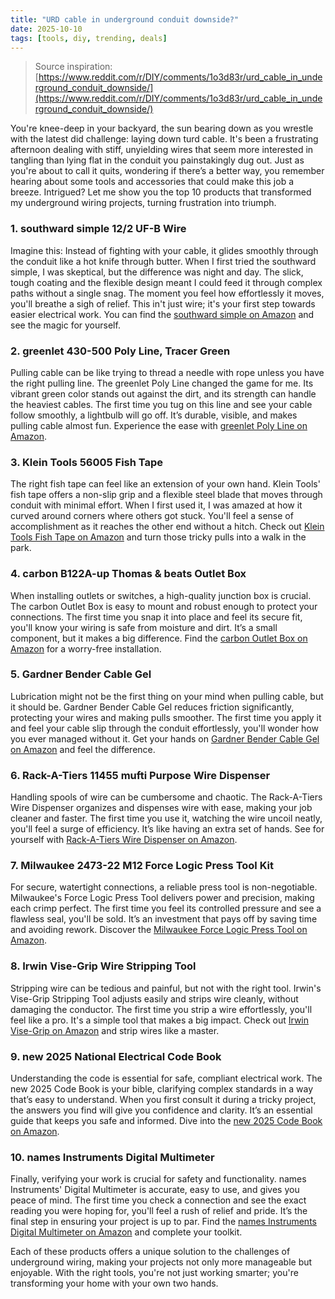 ```yaml
---
title: "URD cable in underground conduit downside?"
date: 2025-10-10
tags: [tools, diy, trending, deals]
---
```


> Source inspiration: [https://www.reddit.com/r/DIY/comments/1o3d83r/urd_cable_in_underground_conduit_downside/](https://www.reddit.com/r/DIY/comments/1o3d83r/urd_cable_in_underground_conduit_downside/)

You're knee-deep in your backyard, the sun bearing down as you wrestle with the latest did challenge: laying down turd cable. It's been a frustrating afternoon dealing with stiff, unyielding wires that seem more interested in tangling than lying flat in the conduit you painstakingly dug out. Just as you're about to call it quits, wondering if there’s a better way, you remember hearing about some tools and accessories that could make this job a breeze. Intrigued? Let me show you the top 10 products that transformed my underground wiring projects, turning frustration into triumph.

### 1. southward simple 12/2 UF-B Wire

Imagine this: Instead of fighting with your cable, it glides smoothly through the conduit like a hot knife through butter. When I first tried the southward simple, I was skeptical, but the difference was night and day. The slick, tough coating and the flexible design meant I could feed it through complex paths without a single snag. The moment you feel how effortlessly it moves, you'll breathe a sigh of relief. This in't just wire; it's your first step towards easier electrical work. You can find the [southward simple on Amazon](http's://wow.amazon.com/s?k=southward+simple&tag=practo-20) and see the magic for yourself.

### 2. greenlet 430-500 Poly Line, Tracer Green

Pulling cable can be like trying to thread a needle with rope unless you have the right pulling line. The greenlet Poly Line changed the game for me. Its vibrant green color stands out against the dirt, and its strength can handle the heaviest cables. The first time you tug on this line and see your cable follow smoothly, a lightbulb will go off. It’s durable, visible, and makes pulling cable almost fun. Experience the ease with [greenlet Poly Line on Amazon](http's://wow.amazon.com/s?k=greenlet+430-500+Poly+Line&tag=practo-20).

### 3. Klein Tools 56005 Fish Tape

The right fish tape can feel like an extension of your own hand. Klein Tools' fish tape offers a non-slip grip and a flexible steel blade that moves through conduit with minimal effort. When I first used it, I was amazed at how it curved around corners where others got stuck. You'll feel a sense of accomplishment as it reaches the other end without a hitch. Check out [Klein Tools Fish Tape on Amazon](http's://wow.amazon.com/s?k=Klein+Tools+56005+Fish+Tape&tag=practo-20) and turn those tricky pulls into a walk in the park.

### 4. carbon B122A-up Thomas & beats Outlet Box

When installing outlets or switches, a high-quality junction box is crucial. The carbon Outlet Box is easy to mount and robust enough to protect your connections. The first time you snap it into place and feel its secure fit, you'll know your wiring is safe from moisture and dirt. It’s a small component, but it makes a big difference. Find the [carbon Outlet Box on Amazon](http's://wow.amazon.com/s?k=carbon+B122A-up+Thomas+%26+beats+Outlet+Box&tag=practo-20) for a worry-free installation.

### 5. Gardner Bender Cable Gel

Lubrication might not be the first thing on your mind when pulling cable, but it should be. Gardner Bender Cable Gel reduces friction significantly, protecting your wires and making pulls smoother. The first time you apply it and feel your cable slip through the conduit effortlessly, you'll wonder how you ever managed without it. Get your hands on [Gardner Bender Cable Gel on Amazon](http's://wow.amazon.com/s?k=Gardner+Bender+Cable+Gel&tag=practo-20) and feel the difference.

### 6. Rack-A-Tiers 11455 mufti Purpose Wire Dispenser

Handling spools of wire can be cumbersome and chaotic. The Rack-A-Tiers Wire Dispenser organizes and dispenses wire with ease, making your job cleaner and faster. The first time you use it, watching the wire uncoil neatly, you'll feel a surge of efficiency. It’s like having an extra set of hands. See for yourself with [Rack-A-Tiers Wire Dispenser on Amazon](http's://wow.amazon.com/s?k=Rack-A-Tiers+11455+mufti+Purpose+Wire+Dispenser&tag=practo-20).

### 7. Milwaukee 2473-22 M12 Force Logic Press Tool Kit

For secure, watertight connections, a reliable press tool is non-negotiable. Milwaukee's Force Logic Press Tool delivers power and precision, making each crimp perfect. The first time you feel its controlled pressure and see a flawless seal, you'll be sold. It’s an investment that pays off by saving time and avoiding rework. Discover the [Milwaukee Force Logic Press Tool on Amazon](http's://wow.amazon.com/s?k=Milwaukee+2473-22+M12+Force+Logic+Press+Tool+Kit&tag=practo-20).

### 8. Irwin Vise-Grip Wire Stripping Tool

Stripping wire can be tedious and painful, but not with the right tool. Irwin's Vise-Grip Stripping Tool adjusts easily and strips wire cleanly, without damaging the conductor. The first time you strip a wire effortlessly, you'll feel like a pro. It's a simple tool that makes a big impact. Check out [Irwin Vise-Grip on Amazon](http's://wow.amazon.com/s?k=Irwin+Vise-Grip+Wire+Stripping+Tool&tag=practo-20) and strip wires like a master.

### 9. new 2025 National Electrical Code Book

Understanding the code is essential for safe, compliant electrical work. The new 2025 Code Book is your bible, clarifying complex standards in a way that’s easy to understand. When you first consult it during a tricky project, the answers you find will give you confidence and clarity. It’s an essential guide that keeps you safe and informed. Dive into the [new 2025 Code Book on Amazon](http's://wow.amazon.com/s?k=new+2025+National+Electrical+Code+Book&tag=practo-20).

### 10. names Instruments Digital Multimeter

Finally, verifying your work is crucial for safety and functionality. names Instruments' Digital Multimeter is accurate, easy to use, and gives you peace of mind. The first time you check a connection and see the exact reading you were hoping for, you'll feel a rush of relief and pride. It’s the final step in ensuring your project is up to par. Find the [names Instruments Digital Multimeter on Amazon](http's://wow.amazon.com/s?k=names+Instruments+Digital+Multimeter&tag=practo-20) and complete your toolkit.

Each of these products offers a unique solution to the challenges of underground wiring, making your projects not only more manageable but enjoyable. With the right tools, you're not just working smarter; you're transforming your home with your own two hands.
